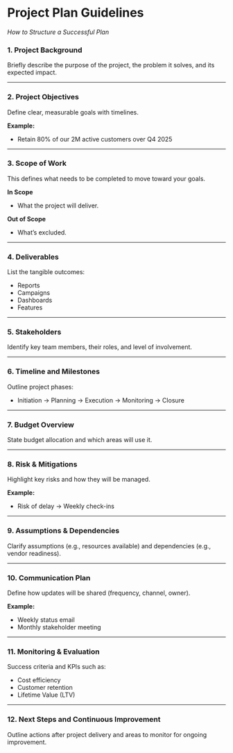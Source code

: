 # Project Plan Guidelines  
*How to Structure a Successful Plan*

### 1. Project Background
Briefly describe the purpose of the project, the problem it solves, and its expected impact.

---

### 2. Project Objectives
Define clear, measurable goals with timelines.

**Example:**
- Retain 80% of our 2M active customers over Q4 2025

---

### 3. Scope of Work
This defines what needs to be completed to move toward your goals.

**In Scope**
- What the project will deliver.

**Out of Scope**
- What’s excluded.

---

### 4. Deliverables
List the tangible outcomes:
- Reports
- Campaigns
- Dashboards
- Features

---

### 5. Stakeholders
Identify key team members, their roles, and level of involvement.

---

### 6. Timeline and Milestones
Outline project phases:
- Initiation → Planning → Execution → Monitoring → Closure

---

### 7. Budget Overview
State budget allocation and which areas will use it.

---

### 8. Risk & Mitigations
Highlight key risks and how they will be managed.

**Example:**
- Risk of delay → Weekly check-ins

---

### 9. Assumptions & Dependencies
Clarify assumptions (e.g., resources available) and dependencies (e.g., vendor readiness).

---

### 10. Communication Plan
Define how updates will be shared (frequency, channel, owner).

**Example:**
- Weekly status email
- Monthly stakeholder meeting

---

### 11. Monitoring & Evaluation
Success criteria and KPIs such as:
- Cost efficiency
- Customer retention
- Lifetime Value (LTV)

---

### 12. Next Steps and Continuous Improvement
Outline actions after project delivery and areas to monitor for ongoing improvement.


